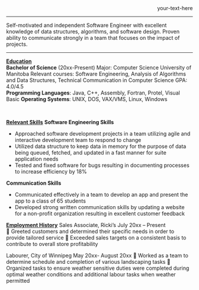 <div style="text-align: right"> your-text-here </div>


---
Self-motivated and independent Software Engineer with excellent knowledge of data structures, algorithms, and software design. Proven ability to communicate strongly in a team that focuses on the impact of projects.


---
<u>**Education**</u><br />
**Bachelor of Science** (20xx-Present)
Major: Computer Science
University of Manitoba
Relevant courses: Software Engineering, Analysis of Algorithms and Data Structures, Technical Communication in Computer Science
GPA: 4.0/4.5
<br />
**Programming Languages**: Java, C++, Assembly, Fortran, Protel, Visual Basic
**Operating Systems**: UNIX, DOS, VAX/VMS, Linux, Windows

<br />

<u>**Relevant Skills**</u>
**Software Engineering Skills**
-  Approached software development projects in a team utilizing agile and interactive development team to respond to change  
-  Utilized data structure to keep data in memory for the purpose of data being queued, fetched, and updated in a fast manner for suite application needs  
-  Tested and fixed software for bugs resulting in documenting processes to increase efficiency by 18% 

**Communication Skills**
- Communicated effectively in a team to develop an app and present the app to a class of 65 students
- Developed strong written communication skills by updating a website for a non-profit organization resulting in excellent customer feedback


<u>**Employment History**</u> 
Sales Associate, Ricki’s                           July 20xx – Present  
  Greeted customers and determined their specific needs in order to provide tailored service 
  Exceeded sales targets on a consistent basis to contribute to overall store profitability 
 
Labourer, City of Winnipeg                   May 20xx- August 20xx 
  Worked as a team to determine schedule and completion of various landscaping tasks 
  Organized tasks to ensure weather sensitive duties were completed during optimal weather conditions and 
additional labour tasks when weather permitted 
